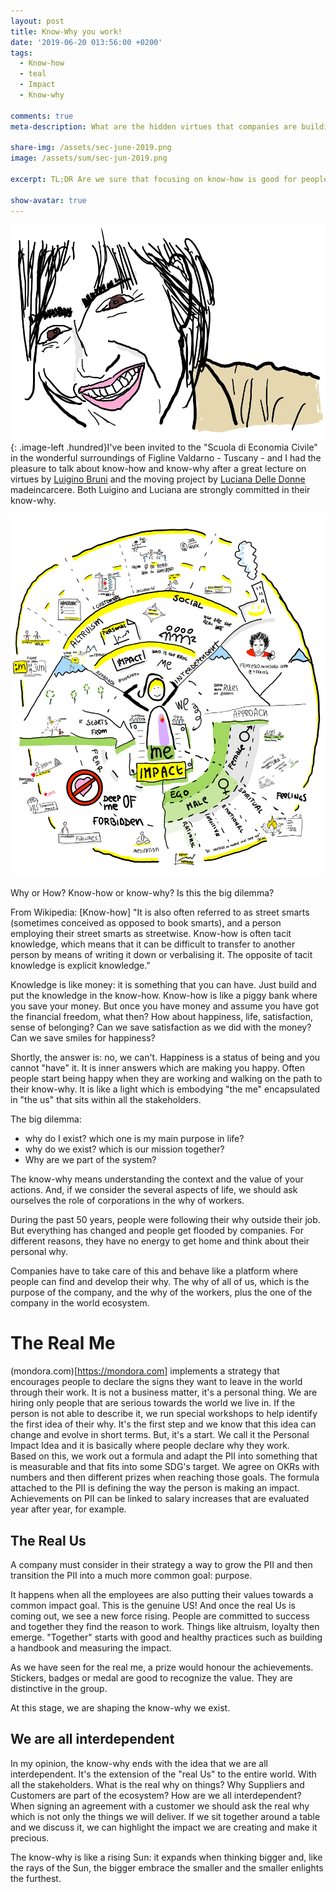 ```yaml
---
layout: post
title: Know-Why you work!
date: '2019-06-20 013:56:00 +0200'
tags:
  - Know-how
  - teal
  - Impact
  - Know-why

comments: true
meta-description: What are the hidden virtues that companies are building in people? We are lost! In the past, we had places in which we were able to restore ourselves, i.e. churches, after-work clubs, families and lots of different places where we could cultivate our souls and refresh our bodies. Now society is built on competition and we need to fund new companies which are empowering and restoring people from a broader perspective. Know-why is the newborn movement which focuses on this.

share-img: /assets/sec-june-2019.png
image: /assets/sum/sec-jun-2019.png

excerpt: TL;DR Are we sure that focusing on know-how is good for people? Know-how is somehow helping people finding themselves. However, it is better when people know why they are living and the impact they are creating in their life and in others.

show-avatar: true
---
```

![Luciana Delle Donne](/img/luciana-delledonne.png){: .image-left .hundred}I've been invited to the "Scuola di Economia Civile" in the wonderful surroundings of Figline Valdarno - Tuscany - and I had the pleasure to talk about know-how and know-why after a great lecture on virtues by [Luigino Bruni](https://it.wikipedia.org/wiki/Luigino_Bruni) and the moving project by [Luciana Delle Donne](https://www.madeincarcere.it/it/) madeincarcere. Both Luigino and Luciana are strongly committed in their know-why.

 ![KnowWhy](/assets/sec-june-2019.png)

Why or How? Know-how or know-why? Is this the big dilemma? 

From Wikipedia: [Know-how] "It is also often referred to as street smarts (sometimes conceived as opposed to book smarts), and a person employing their street smarts as streetwise. Know-how is often tacit knowledge, which means that it can be difficult to transfer to another person by means of writing it down or verbalising it. The opposite of tacit knowledge is explicit knowledge."

Knowledge is like money: it is something that you can have. Just build and put the knowledge in the know-how. Know-how is like a piggy bank where you save your money. But once you have money and assume you have got the financial freedom, what then? How about happiness, life, satisfaction, sense of belonging? Can we save satisfaction as we did with the money? Can we save smiles for happiness?

Shortly, the answer is: no, we can't. Happiness is a status of being and you cannot "have" it. It is inner answers which are making you happy. 
Often people start being happy when they are working and walking on the path to their know-why. It is like a light which is embodying "the me" encapsulated in "the us" that sits within all the stakeholders. 

The big dilemma:
- why do I exist? which one is my main purpose in life?
- why do we exist? which is our mission together?
- Why are we part of the system? 

The know-why means understanding the context and the value of your actions. And, if we consider the several aspects of life, we should ask ourselves the role of corporations in the why of workers.

During the past 50 years, people were following their why outside their job. But everything has changed and people get flooded by companies. For different reasons, they have no energy to get home and think about their personal why.  

Companies have to take care of this and behave like a platform where people can find and develop their why. The why of all of us, which is the purpose of the company, and the why of the workers, plus the one of the company in the world ecosystem.

# The Real Me
(mondora.com)[https://mondora.com] implements a strategy that encourages people to declare the signs they want to leave in the world through their work. It is not a business matter, it's a personal thing. We are hiring only people that are serious towards the world we live in. If the person is not able to describe it, we run special workshops to help identify the first idea of their why. It's the first step and we know that this idea can change and evolve in short terms. But, it's a start.
We call it the Personal Impact Idea and it is basically where people declare why they work.  
Based on this, we work out a formula and adapt the PII into something that is measurable and that fits into some SDG's target. We agree on OKRs with numbers and then different prizes when reaching those goals.
The formula attached to the PII is defining the way the person is making an impact. Achievements on PII can be linked to salary increases that are evaluated year after year, for example. 
  
  
## The Real Us
A company must consider in their strategy a way to grow the PII and then transition the PII into a much more common goal: purpose.

It happens when all the employees are also putting their values towards a common impact goal. This is the genuine US! And once the real Us is coming out, we see a new force rising. People are committed to success and together they find the reason to work. Things like altruism, loyalty then emerge. "Together" starts with good and healthy practices such as building a handbook and measuring the impact. 

As we have seen for the real me, a prize would honour the achievements. Stickers, badges or medal are good to recognize the value. They are distinctive in the group.

At this stage, we are shaping the know-why we exist. 

## We are all interdependent
In my opinion, the know-why ends with the idea that we are all interdependent. It's the extension of the "real Us" to the entire world. With all the stakeholders. What is the real why on things? Why Suppliers and Customers are part of the ecosystem? How are we all interdependent? 
When signing an agreement with a customer we should ask the real why which is not only the things we will deliver. 
If we sit together around a table and we discuss it, we can highlight the impact we are creating and make it precious.


The know-why is like a rising Sun: it expands when thinking bigger and, like the rays of the Sun, the bigger embrace the smaller and the smaller enlights the furthest.
